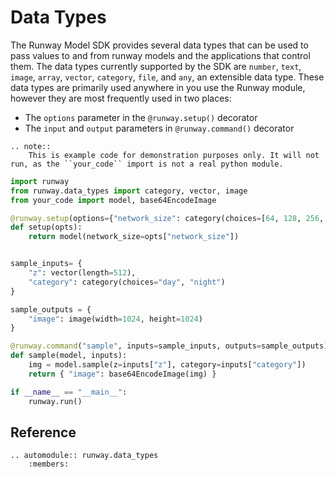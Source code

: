 # Data Types

The Runway Model SDK provides several data types that can be used to pass values to and from runway models and the applications that control them. The data types currently supported by the SDK are `number`, `text`, `image`, `array`, `vector`, `category`, `file`, and `any`, an extensible data type. These data types are primarily used anywhere in you use the Runway module, however they are most frequently used in two places:

* The `options` parameter in the `@runway.setup()` decorator
* The `input` and `output` parameters in `@runway.command()` decorator

```eval_rst
.. note::
    This is example code for demonstration purposes only. It will not run, as the ``your_code`` import is not a real python module.
```

```python
import runway
from runway.data_types import category, vector, image
from your_code import model, base64EncodeImage

@runway.setup(options={"network_size": category(choices=[64, 128, 256, 512])})
def setup(opts):
    return model(network_size=opts["network_size"])


sample_inputs= {
    "z": vector(length=512),
    "category": category(choices="day", "night")
}

sample_outputs = {
    "image": image(width=1024, height=1024)
}

@runway.command("sample", inputs=sample_inputs, outputs=sample_outputs)
def sample(model, inputs):
    img = model.sample(z=inputs["z"], category=inputs["category"])
    return { "image": base64EncodeImage(img) }

if __name__ == "__main__":
    runway.run()
```

## Reference

```eval_rst
.. automodule:: runway.data_types
    :members:

```